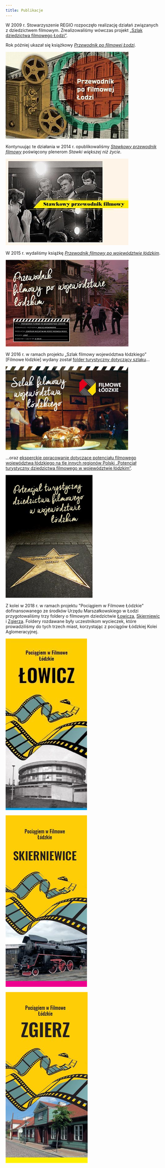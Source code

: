```yaml
---
title: Publikacje
---
```

W 2009 r. Stowarzyszenie REGIO rozpoczęło realizację działań związanych z dziedzictwem filmowym. Zrealizowaliśmy wówczas projekt [„Szlak dziedzictwa filmowego Łodzi”](http://www.filmowalodz.pl/). 

Rok później ukazał się książkowy [*Przewodnik po filmowej Łodzi*](http://regiocentrum.pl/publikacje/ksiazki/przewodnik-po-filmowej-lodzi/).

[![Przewodnik po filmowej Łodzi](/img/przewodnik-po-filmowej-lodzi.jpg)](http://regiocentrum.pl/publikacje/ksiazki/przewodnik-po-filmowej-lodzi/)

Kontynuując te działania w 2014 r. opublikowaliśmy [*Stawkowy przewodnik filmowy*](http://regiocentrum.pl/publikacje/ksiazki/stawkowy-przewodnik-filmowy/) poświęcony plenerom *Stawki większej niż życie*.

[![Stawkowy przewodnik filmowy](/img/stawkowy-przewodnik-filmowy.jpg)](http://regiocentrum.pl/publikacje/ksiazki/stawkowy-przewodnik-filmowy/)

W 2015 r. wydaliśmy książkę [*Przewodnik filmowy po województwie łódzkim*](http://regiocentrum.pl/publikacje/ksiazki/przewodnik-filmowy-po-wojewodztwie-lodzkim/).

[![Przewodnik filmowy po województwie łódzkim](/img/przewodnik-filmowy-po-wojewodztwie-lodzkim.jpg)](http://regiocentrum.pl/publikacje/ksiazki/przewodnik-filmowy-po-wojewodztwie-lodzkim/)

W 2016 r. w ramach projektu „Szlak filmowy województwa łódzkiego” [Filmowe łódzkie] wydany został [folder turystyczny dotyczący szlaku](https://regiocentrum.pl/media/pages/o-nas/zrealizowane-projekty/potencjal-filmowy-wojewodztwa-lodzkiego/8f161f6db2-1596056839/szlak-filmowy-wojewodztwa-lodzkiego-web.pdf)…

[![Szlak filmowy województwa łódzkiego](/img/szlak-filmowy-wojewodztwa-lodzkiego.jpg)](http://regiocentrum.pl/pobierz/szlak-filmowy-wojewodztwa-lodzkiego.pdf)

…oraz [eksperckie opracowanie dotyczące potencjału filmowego województwa łódzkiego na tle innych regionów Polski „Potencjał turystyczny dziedzictwa filmowego w województwie łódzkim”](https://regiocentrum.pl/media/pages/o-nas/zrealizowane-projekty/potencjal-filmowy-wojewodztwa-lodzkiego/368c473929-1596056860/potencjal-turystyczny-dziedzictwa-filmowego-w-woj.-lodzkim_kronenberg_regio-2016.pdf).

[![Potencjał turystyczny dziedzictwa filmowego w województwie łódzkim](/img/potencjal-turystyczny-dziedzictwa-filmowego-w-wojewodztwie-lodzkim.jpg)](http://regiocentrum.pl/pobierz/potencjal-turystyczny-dziedzictwa-filmowego-w-woj-%20lodzkim_m-kronenberg-regio-2016.pdf)

Z kolei w 2018 r. w ramach projektu "Pociągiem w Filmowe Łódzkie" dofinansowanego ze środków Urzędu Marszałkowskiego w Łodzi przygotowaliśmy trzy foldery o filmowym dziedzictwie [Łowicza](http://regiocentrum.pl/wp-content/uploads/2018/08/folder-filmowe_lowicz.pdf), [Skierniewic](http://regiocentrum.pl/wp-content/uploads/2018/08/folder-filmowe_skierniewice.pdf) i [Zgierza](http://regiocentrum.pl/wp-content/uploads/2018/08/folder-filmowe_zgierz.pdf). Foldery rozdawane były uczestnikom wycieczek, które prowadziliśmy do tych trzech miast, korzystając z pociągów Łódzkiej Kolei Aglomeracyjnej.

[![Łowicz folder filmowy](/img/lowicz-folder-filmowy.jpg)](http://regiocentrum.pl/wp-content/uploads/2018/08/folder-filmowe_lowicz.pdf)

[![Skierniewice folder filmowy](/img/skierniewice-folder-filmowy.jpg)](http://regiocentrum.pl/wp-content/uploads/2018/08/folder-filmowe_skierniewice.pdf)

[![Zgierz folder filmowy](/img/zgierz-folder-filmowy.jpg)](http://regiocentrum.pl/wp-content/uploads/2018/08/folder-filmowe_zgierz.pdf)
